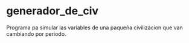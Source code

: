 # generador_de_civ
Programa pa simular las variables de una paqueña civilizacion que van cambiando por periodo.
